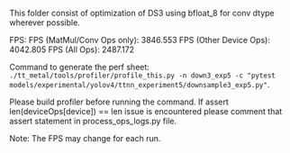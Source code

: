 This folder consist of optimization of DS3 using bfloat_8 for conv dtype wherever possible.

FPS:
FPS (MatMul/Conv Ops only): 3846.553
FPS (Other Device Ops): 4042.805
FPS (All Ops): 2487.172

Command to generate the perf sheet: `./tt_metal/tools/profiler/profile_this.py -n down3_exp5 -c "pytest models/experimental/yolov4/ttnn_experiment5/downsample3_exp5.py"`.

Please build profiler before running the command.
If assert len(deviceOps[device]) == len issue is encountered please comment that assert statement in process_ops_logs.py file.

Note: The FPS may change for each run.
